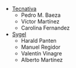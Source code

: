 - [Tecnativa](https://www.tecnativa.com)
  - Pedro M. Baeza
  - Víctor Martínez
  - Carolina Fernandez
- [Sygel](https://www.sygel.es)
  - Harald Panten
  - Manuel Regidor
  - Valentín Vinagre
  - Alberto Martínez
